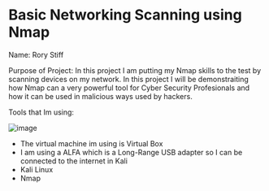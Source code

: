 # Basic Networking Scanning using Nmap 

Name: Rory Stiff


Purpose of Project: In this project I am putting my Nmap skills to the test by scanning devices on my network.
In this project I will be demonstraiting how Nmap can a very powerful tool for Cyber Security Profesionals and how
it can be used in malicious ways used by hackers. 

Tools that Im using:

![image](https://github.com/user-attachments/assets/ee65ff03-89ac-4cea-8245-f3642859a78e)


- The virtual machine im using is Virtual Box
- I am using a ALFA which is a Long-Range USB adapter so I can be connected to the internet in Kali
- Kali Linux
- Nmap




